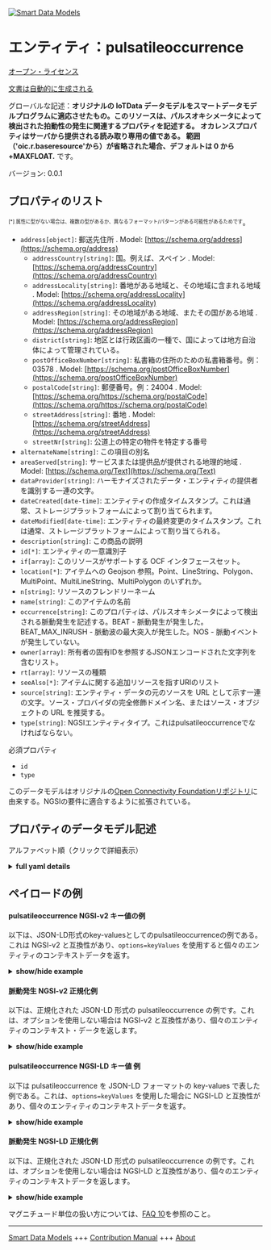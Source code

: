 <!-- 10-Header -->  
[![Smart Data Models](https://smartdatamodels.org/wp-content/uploads/2022/01/SmartDataModels_logo.png "Logo")](https://smartdatamodels.org)  
エンティティ：pulsatileoccurrence  
==========================<!-- /10-Header -->  
<!-- 15-License -->  
[オープン・ライセンス](https://github.com/smart-data-models//dataModel.OCF/blob/master/pulsatileoccurrence/LICENSE.md)  
[文書は自動的に生成される](https://docs.google.com/presentation/d/e/2PACX-1vTs-Ng5dIAwkg91oTTUdt8ua7woBXhPnwavZ0FxgR8BsAI_Ek3C5q97Nd94HS8KhP-r_quD4H0fgyt3/pub?start=false&loop=false&delayms=3000#slide=id.gb715ace035_0_60)  
<!-- /15-License -->  
<!-- 20-Description -->  
グローバルな記述：**オリジナルの IoTData データモデルをスマートデータモデルプログラムに適応させたもの。このリソースは、パルスオキシメータによって検出された拍動性の発生に関連するプロパティを記述する。  オカレンスプロパティはサーバから提供される読み取り専用の値である。  範囲（'oic.r.baseresource'から）が省略された場合、デフォルトは 0 から +MAXFLOAT.** です。  
バージョン: 0.0.1  
<!-- /20-Description -->  
<!-- 30-PropertiesList -->  

## プロパティのリスト  

<sup><sub>[*] 属性に型がない場合は、複数の型があるか、異なるフォーマット/パターンがある可能性があるためです</sub></sup>。  
- `address[object]`: 郵送先住所  . Model: [https://schema.org/address](https://schema.org/address)	- `addressCountry[string]`: 国。例えば、スペイン  . Model: [https://schema.org/addressCountry](https://schema.org/addressCountry)  
	- `addressLocality[string]`: 番地がある地域と、その地域に含まれる地域  . Model: [https://schema.org/addressLocality](https://schema.org/addressLocality)  
	- `addressRegion[string]`: その地域がある地域、またその国がある地域  . Model: [https://schema.org/addressRegion](https://schema.org/addressRegion)  
	- `district[string]`: 地区とは行政区画の一種で、国によっては地方自治体によって管理されている。    
	- `postOfficeBoxNumber[string]`: 私書箱の住所のための私書箱番号。例：03578  . Model: [https://schema.org/postOfficeBoxNumber](https://schema.org/postOfficeBoxNumber)  
	- `postalCode[string]`: 郵便番号。例：24004  . Model: [https://schema.org/https://schema.org/postalCode](https://schema.org/https://schema.org/postalCode)  
	- `streetAddress[string]`: 番地  . Model: [https://schema.org/streetAddress](https://schema.org/streetAddress)  
	- `streetNr[string]`: 公道上の特定の物件を特定する番号    
- `alternateName[string]`: この項目の別名  - `areaServed[string]`: サービスまたは提供品が提供される地理的地域  . Model: [https://schema.org/Text](https://schema.org/Text)- `dataProvider[string]`: ハーモナイズされたデータ・エンティティの提供者を識別する一連の文字。  - `dateCreated[date-time]`: エンティティの作成タイムスタンプ。これは通常、ストレージプラットフォームによって割り当てられます。  - `dateModified[date-time]`: エンティティの最終変更のタイムスタンプ。これは通常、ストレージプラットフォームによって割り当てられる。  - `description[string]`: この商品の説明  - `id[*]`: エンティティの一意識別子  - `if[array]`: このリソースがサポートする OCF インタフェースセット。  - `location[*]`: アイテムへの Geojson 参照。Point、LineString、Polygon、MultiPoint、MultiLineString、MultiPolygon のいずれか。  - `n[string]`: リソースのフレンドリーネーム  - `name[string]`: このアイテムの名前  - `occurrence[string]`: このプロパティは、パルスオキシメータによって検出される脈動発生を記述する。BEAT - 脈動発生が発生した。BEAT_MAX_INRUSH - 脈動波の最大突入が発生した。NOS - 脈動イベントが発生していない。  - `owner[array]`: 所有者の固有IDを参照するJSONエンコードされた文字列を含むリスト。  - `rt[array]`: リソースの種類  - `seeAlso[*]`: アイテムに関する追加リソースを指すURIのリスト  - `source[string]`: エンティティ・データの元のソースを URL として示す一連の文字。ソース・プロバイダの完全修飾ドメイン名、またはソース・オブジェクトの URL を推奨する。  - `type[string]`: NGSIエンティティタイプ。これはpulsatileoccurrenceでなければならない。  <!-- /30-PropertiesList -->  
<!-- 35-RequiredProperties -->  
必須プロパティ  
- `id`  - `type`  <!-- /35-RequiredProperties -->  
<!-- 40-RequiredProperties -->  
このデータモデルはオリジナルの[Open Connectivity Foundationリポジトリ](https://github.com/openconnectivityfoundation/IoTDataModels)に由来する。NGSIの要件に適合するように拡張されている。  
<!-- /40-RequiredProperties -->  
<!-- 50-DataModelHeader -->  
## プロパティのデータモデル記述  
アルファベット順（クリックで詳細表示）  
<!-- /50-DataModelHeader -->  
<!-- 60-ModelYaml -->  
<details><summary><strong>full yaml details</strong></summary>    
```yaml  
pulsatileoccurrence:    
  description: Smart Data Models Program adaptation of the original IoTData data Models. This Resource describes the Properties associated with a Pulsatile Occurrence detected by a Pulse Oximeter.  The occurrence Property is a read-only value that is provided by the server.  When range (from 'oic.r.baseresource') is omitted the default is 0 to +MAXFLOAT.    
  properties:    
    address:    
      description: The mailing address    
      properties:    
        addressCountry:    
          description: 'The country. For example, Spain'    
          type: string    
          x-ngsi:    
            model: https://schema.org/addressCountry    
            type: Property    
        addressLocality:    
          description: 'The locality in which the street address is, and which is in the region'    
          type: string    
          x-ngsi:    
            model: https://schema.org/addressLocality    
            type: Property    
        addressRegion:    
          description: 'The region in which the locality is, and which is in the country'    
          type: string    
          x-ngsi:    
            model: https://schema.org/addressRegion    
            type: Property    
        district:    
          description: 'A district is a type of administrative division that, in some countries, is managed by the local government'    
          type: string    
          x-ngsi:    
            type: Property    
        postOfficeBoxNumber:    
          description: 'The post office box number for PO box addresses. For example, 03578'    
          type: string    
          x-ngsi:    
            model: https://schema.org/postOfficeBoxNumber    
            type: Property    
        postalCode:    
          description: 'The postal code. For example, 24004'    
          type: string    
          x-ngsi:    
            model: https://schema.org/https://schema.org/postalCode    
            type: Property    
        streetAddress:    
          description: The street address    
          type: string    
          x-ngsi:    
            model: https://schema.org/streetAddress    
            type: Property    
        streetNr:    
          description: Number identifying a specific property on a public street    
          type: string    
          x-ngsi:    
            type: Property    
      type: object    
      x-ngsi:    
        model: https://schema.org/address    
        type: Property    
    alternateName:    
      description: An alternative name for this item    
      type: string    
      x-ngsi:    
        type: Property    
    areaServed:    
      description: The geographic area where a service or offered item is provided    
      type: string    
      x-ngsi:    
        model: https://schema.org/Text    
        type: Property    
    dataProvider:    
      description: A sequence of characters identifying the provider of the harmonised data entity    
      type: string    
      x-ngsi:    
        type: Property    
    dateCreated:    
      description: Entity creation timestamp. This will usually be allocated by the storage platform    
      format: date-time    
      type: string    
      x-ngsi:    
        type: Property    
    dateModified:    
      description: Timestamp of the last modification of the entity. This will usually be allocated by the storage platform    
      format: date-time    
      type: string    
      x-ngsi:    
        type: Property    
    description:    
      description: A description of this item    
      type: string    
      x-ngsi:    
        type: Property    
    id:    
      anyOf:    
        - description: Identifier format of any NGSI entity    
          maxLength: 256    
          minLength: 1    
          pattern: ^[\w\-\.\{\}\$\+\*\[\]`|~^@!,:\\]+$    
          type: string    
          x-ngsi:    
            type: Property    
        - description: Identifier format of any NGSI entity    
          format: uri    
          type: string    
          x-ngsi:    
            type: Property    
      description: Unique identifier of the entity    
      x-ngsi:    
        type: Property    
    if:    
      description: The OCF Interface set supported by this Resource.    
      items:    
        enum:    
          - oic.if.s    
          - oic.if.baseline    
        type: string    
      minItems: 1    
      readOnly: true    
      type: array    
      uniqueItems: true    
      x-ngsi:    
        type: Property    
    location:    
      description: 'Geojson reference to the item. It can be Point, LineString, Polygon, MultiPoint, MultiLineString or MultiPolygon'    
      oneOf:    
        - description: Geojson reference to the item. Point    
          properties:    
            bbox:    
              items:    
                type: number    
              minItems: 4    
              type: array    
            coordinates:    
              items:    
                type: number    
              minItems: 2    
              type: array    
            type:    
              enum:    
                - Point    
              type: string    
          required:    
            - type    
            - coordinates    
          title: GeoJSON Point    
          type: object    
          x-ngsi:    
            type: GeoProperty    
        - description: Geojson reference to the item. LineString    
          properties:    
            bbox:    
              items:    
                type: number    
              minItems: 4    
              type: array    
            coordinates:    
              items:    
                items:    
                  type: number    
                minItems: 2    
                type: array    
              minItems: 2    
              type: array    
            type:    
              enum:    
                - LineString    
              type: string    
          required:    
            - type    
            - coordinates    
          title: GeoJSON LineString    
          type: object    
          x-ngsi:    
            type: GeoProperty    
        - description: Geojson reference to the item. Polygon    
          properties:    
            bbox:    
              items:    
                type: number    
              minItems: 4    
              type: array    
            coordinates:    
              items:    
                items:    
                  items:    
                    type: number    
                  minItems: 2    
                  type: array    
                minItems: 4    
                type: array    
              type: array    
            type:    
              enum:    
                - Polygon    
              type: string    
          required:    
            - type    
            - coordinates    
          title: GeoJSON Polygon    
          type: object    
          x-ngsi:    
            type: GeoProperty    
        - description: Geojson reference to the item. MultiPoint    
          properties:    
            bbox:    
              items:    
                type: number    
              minItems: 4    
              type: array    
            coordinates:    
              items:    
                items:    
                  type: number    
                minItems: 2    
                type: array    
              type: array    
            type:    
              enum:    
                - MultiPoint    
              type: string    
          required:    
            - type    
            - coordinates    
          title: GeoJSON MultiPoint    
          type: object    
          x-ngsi:    
            type: GeoProperty    
        - description: Geojson reference to the item. MultiLineString    
          properties:    
            bbox:    
              items:    
                type: number    
              minItems: 4    
              type: array    
            coordinates:    
              items:    
                items:    
                  items:    
                    type: number    
                  minItems: 2    
                  type: array    
                minItems: 2    
                type: array    
              type: array    
            type:    
              enum:    
                - MultiLineString    
              type: string    
          required:    
            - type    
            - coordinates    
          title: GeoJSON MultiLineString    
          type: object    
          x-ngsi:    
            type: GeoProperty    
        - description: Geojson reference to the item. MultiLineString    
          properties:    
            bbox:    
              items:    
                type: number    
              minItems: 4    
              type: array    
            coordinates:    
              items:    
                items:    
                  items:    
                    items:    
                      type: number    
                    minItems: 2    
                    type: array    
                  minItems: 4    
                  type: array    
                type: array    
              type: array    
            type:    
              enum:    
                - MultiPolygon    
              type: string    
          required:    
            - type    
            - coordinates    
          title: GeoJSON MultiPolygon    
          type: object    
          x-ngsi:    
            type: GeoProperty    
      x-ngsi:    
        type: GeoProperty    
    n:    
      description: Friendly name of the Resource    
      maxLength: 64    
      readOnly: true    
      type: string    
      x-ngsi:    
        type: Property    
    name:    
      description: The name of this item    
      type: string    
      x-ngsi:    
        type: Property    
    occurrence:    
      default: NOS    
      description: This Property describes the Pulsatile Occurrence detected by a Pulse Oximeter. BEAT - Pulsatile occurrence has occurred. BEAT_MAX_INRUSH - Maximal inrush of the pulsatile wave has occurred. NOS - No pulsatile event occurred.    
      enum:    
        - BEAT    
        - BEAT_MAX_INRUSH    
        - NOS    
      readOnly: true    
      type: string    
      x-ngsi:    
        type: Property    
    owner:    
      description: A List containing a JSON encoded sequence of characters referencing the unique Ids of the owner(s)    
      items:    
        anyOf:    
          - description: Identifier format of any NGSI entity    
            maxLength: 256    
            minLength: 1    
            pattern: ^[\w\-\.\{\}\$\+\*\[\]`|~^@!,:\\]+$    
            type: string    
            x-ngsi:    
              type: Property    
          - description: Identifier format of any NGSI entity    
            format: uri    
            type: string    
            x-ngsi:    
              type: Property    
        description: Unique identifier of the entity    
        x-ngsi:    
          type: Property    
      type: array    
      x-ngsi:    
        type: Property    
    rt:    
      description: The Resource Type.    
      items:    
        enum:    
          - oic.r.pulsatileoccurrence    
        type: string    
      minItems: 1    
      readOnly: true    
      type: array    
      uniqueItems: true    
      x-ngsi:    
        type: Property    
    seeAlso:    
      description: list of uri pointing to additional resources about the item    
      oneOf:    
        - items:    
            format: uri    
            type: string    
          minItems: 1    
          type: array    
        - format: uri    
          type: string    
      x-ngsi:    
        type: Property    
    source:    
      description: 'A sequence of characters giving the original source of the entity data as a URL. Recommended to be the fully qualified domain name of the source provider, or the URL to the source object'    
      type: string    
      x-ngsi:    
        type: Property    
    type:    
      description: NGSI entity type. It has to be pulsatileoccurrence    
      enum:    
        - pulsatileoccurrence    
      type: string    
      x-ngsi:    
        type: Property    
  required:    
    - id    
    - type    
  type: object    
  x-derived-from: https://github.com/OpenInterConnect/IoTDataModels/blob/master/pulsatileoccurrenceResURI.swagger.json    
  x-disclaimer: 'Redistribution and use in source and binary forms, with or without modification, are permitted  provided that the license conditions are met. Copyleft (c) 2022 Contributors to Smart Data Models Program'    
  x-license-url: https://github.com/smart-data-models/dataModel.OCF/blob/master/pulsatileoccurrence/LICENSE.md    
  x-model-schema: https://smart-data-models.github.io/dataModel.IoTDataModels/pulsatileoccurrence/schema.json    
  x-model-tags: OCF    
  x-version: 0.0.1    
```  
</details>    
<!-- /60-ModelYaml -->  
<!-- 70-MiddleNotes -->  
<!-- /70-MiddleNotes -->  
<!-- 80-Examples -->  
## ペイロードの例  
#### pulsatileoccurrence NGSI-v2 キー値の例  
以下は、JSON-LD形式のkey-valuesとしてのpulsatileoccurrenceの例である。これは NGSI-v2 と互換性があり、`options=keyValues` を使用すると個々のエンティティのコンテキストデータを返す。  
<details><summary><strong>show/hide example</strong></summary>    
```json  
{  
    "id": "urn:ngsi-ld:pulsatileoccurrence:id:TNGX:81857858",  
    "dateCreated": "1976-10-07T06:44:17Z",  
    "dateModified": "1999-08-17T03:28:07Z",  
    "source": "Best but cultural themselves identify. Population arrive democratic drive book director your of.",  
    "name": "International clearly want newspaper budget system. Study off could when film other stuff. Term woman memb",  
    "alternateName": "Nor plant court. Them you southern stand car ten ground.",  
    "description": "Sport while hope plant her nation. Movie successful bit improve trial back on.",  
    "dataProvider": "Rise cell board inside impact. Manage throw job fine able major smile. Show better success sure.",  
    "owner": [  
        "urn:ngsi-ld:pulsatileoccurrence:items:JRQW:01391931",  
        "urn:ngsi-ld:pulsatileoccurrence:items:AAHU:96179055"  
    ],  
    "seeAlso": [  
        "urn:ngsi-ld:pulsatileoccurrence:items:DLAX:18891740"  
    ],  
    "location": {  
        "type": "Point",  
        "coordinates": [  
            60.3722035,  
            154.825539  
        ]  
    },  
    "address": {  
        "streetAddress": "His not hospital house compare. Song fill machine job his but current.",  
        "addressLocality": "Scien",  
        "addressRegion": "Agency forward use throw. Trade newsp",  
        "addressCountry": "Team serious school leader difficult Congress detail. Energy member will likely option worry red. Color compare middle what gun.",  
        "postalCode": "Machine animal these discuss other worry poor. Some decision artist lead often d",  
        "postOfficeBoxNumber": "Put dog seven only think appear. Point we media sport contain practice then wear.",  
        "streetNr": "End edge system heart drug fear. Common m",  
        "district": "Piece already itself care debate finish."  
    },  
    "areaServed": "Real old last choice president difficult. Upon ten can.",  
    "occurrence": "BEAT_MAX_INRUSH",  
    "rt": [  
        "oic.r.pulsatileoccurrence"  
    ],  
    "n": "Occur know call story give next. Fill",  
    "if": [  
        "oic.if.s"  
    ],  
    "type": "pulsatileoccurrence"  
}  
```  
</details>  
#### 脈動発生 NGSI-v2 正規化例  
以下は、正規化された JSON-LD 形式の pulsatileoccurrence の例です。これは、オプションを使用しない場合は NGSI-v2 と互換性があり、個々のエンティティのコンテキスト・データを返します。  
<details><summary><strong>show/hide example</strong></summary>    
```json  
{  
    "id": "urn:ngsi-ld:pulsatileoccurrence:id:TNGX:81857858",  
    "dateCreated": {  
        "type": "DateTime",  
        "value": "1976-10-07T06:44:17Z"  
    },  
    "dateModified": {  
        "type": "DateTime",  
        "value": "1999-08-17T03:28:07Z"  
    },  
    "source": {  
        "type": "Text",  
        "value": "Best but cultural themselves identify. Population arrive democratic drive book director your of."  
    },  
    "name": {  
        "type": "Text",  
        "value": "International clearly want newspaper budget system. Study off could when film other stuff. Term woman memb"  
    },  
    "alternateName": {  
        "type": "Text",  
        "value": "Nor plant court. Them you southern stand car ten ground."  
    },  
    "description": {  
        "type": "Text",  
        "value": "Sport while hope plant her nation. Movie successful bit improve trial back on."  
    },  
    "dataProvider": {  
        "type": "Text",  
        "value": "Rise cell board inside impact. Manage throw job fine able major smile. Show better success sure."  
    },  
    "owner": {  
        "type": "StructuredValue",  
        "value": [  
            "urn:ngsi-ld:pulsatileoccurrence:items:JRQW:01391931",  
            "urn:ngsi-ld:pulsatileoccurrence:items:AAHU:96179055"  
        ]  
    },  
    "seeAlso": {  
        "type": "StructuredValue",  
        "value": [  
            "urn:ngsi-ld:pulsatileoccurrence:items:DLAX:18891740"  
        ]  
    },  
    "location": {  
        "type": "geo:json",  
        "value": {  
            "type": "Point",  
            "coordinates": [  
                60.3722035,  
                154.825539  
            ]  
        }  
    },  
    "address": {  
        "type": "StructuredValue",  
        "value": {  
            "streetAddress": "His not hospital house compare. Song fill machine job his but current.",  
            "addressLocality": "Scien",  
            "addressRegion": "Agency forward use throw. Trade newsp",  
            "addressCountry": "Team serious school leader difficult Congress detail. Energy member will likely option worry red. Color compare middle what gun.",  
            "postalCode": "Machine animal these discuss other worry poor. Some decision artist lead often d",  
            "postOfficeBoxNumber": "Put dog seven only think appear. Point we media sport contain practice then wear.",  
            "streetNr": "End edge system heart drug fear. Common m",  
            "district": "Piece already itself care debate finish."  
        }  
    },  
    "areaServed": {  
        "type": "Text",  
        "value": "Real old last choice president difficult. Upon ten can."  
    },  
    "occurrence": {  
        "type": "Text",  
        "value": "BEAT_MAX_INRUSH"  
    },  
    "rt": {  
        "type": "StructuredValue",  
        "value": [  
            "oic.r.pulsatileoccurrence"  
        ]  
    },  
    "n": {  
        "type": "Text",  
        "value": "Occur know call story give next. Fill"  
    },  
    "if": {  
        "type": "StructuredValue",  
        "value": [  
            "oic.if.s"  
        ]  
    },  
    "type": "pulsatileoccurrence"  
}  
```  
</details>  
#### pulsatileoccurrence NGSI-LD キー値 例  
以下は pulsatileoccurrence を JSON-LD フォーマットの key-values で表した例である。これは、`options=keyValues` を使用した場合に NGSI-LD と互換性があり、個々のエンティティのコンテキストデータを返す。  
<details><summary><strong>show/hide example</strong></summary>    
```json  
{  
    "id": "urn:ngsi-ld:pulsatileoccurrence:id:TNGX:81857858",  
    "dateCreated": "1976-10-07T06:44:17Z",  
    "dateModified": "1999-08-17T03:28:07Z",  
    "source": "Best but cultural themselves identify. Population arrive democratic drive book director your of.",  
    "name": "International clearly want newspaper budget system. Study off could when film other stuff. Term woman memb",  
    "alternateName": "Nor plant court. Them you southern stand car ten ground.",  
    "description": "Sport while hope plant her nation. Movie successful bit improve trial back on.",  
    "dataProvider": "Rise cell board inside impact. Manage throw job fine able major smile. Show better success sure.",  
    "owner": [  
        "urn:ngsi-ld:pulsatileoccurrence:items:JRQW:01391931",  
        "urn:ngsi-ld:pulsatileoccurrence:items:AAHU:96179055"  
    ],  
    "seeAlso": [  
        "urn:ngsi-ld:pulsatileoccurrence:items:DLAX:18891740"  
    ],  
    "location": {  
        "type": "Point",  
        "coordinates": [  
            60.3722035,  
            154.825539  
        ]  
    },  
    "address": {  
        "streetAddress": "His not hospital house compare. Song fill machine job his but current.",  
        "addressLocality": "Scien",  
        "addressRegion": "Agency forward use throw. Trade newsp",  
        "addressCountry": "Team serious school leader difficult Congress detail. Energy member will likely option worry red. Color compare middle what gun.",  
        "postalCode": "Machine animal these discuss other worry poor. Some decision artist lead often d",  
        "postOfficeBoxNumber": "Put dog seven only think appear. Point we media sport contain practice then wear.",  
        "streetNr": "End edge system heart drug fear. Common m",  
        "district": "Piece already itself care debate finish."  
    },  
    "areaServed": "Real old last choice president difficult. Upon ten can.",  
    "occurrence": "BEAT_MAX_INRUSH",  
    "rt": [  
        "oic.r.pulsatileoccurrence"  
    ],  
    "n": "Occur know call story give next. Fill",  
    "if": [  
        "oic.if.s"  
    ],  
    "type": "pulsatileoccurrence",  
    "@context": [  
        "https://smartdatamodels.org/context.jsonld"  
    ]  
}  
```  
</details>  
#### 脈動発生 NGSI-LD 正規化例  
以下は、正規化された JSON-LD 形式の pulsatileoccurrence の例です。これは、オプションを使用しない場合は NGSI-LD と互換性があり、個々のエンティティのコンテキストデータを返します。  
<details><summary><strong>show/hide example</strong></summary>    
```json  
{  
    "id": "urn:ngsi-ld:pulsatileoccurrence:id:TNGX:81857858",  
    "dateCreated": {  
        "type": "Property",  
        "value": {  
            "@type": "DateTime",  
            "@value": "1976-10-07T06:44:17Z"  
        }  
    },  
    "dateModified": {  
        "type": "Property",  
        "value": {  
            "@type": "DateTime",  
            "@value": "1999-08-17T03:28:07Z"  
        }  
    },  
    "source": {  
        "type": "Property",  
        "value": "Best but cultural themselves identify. Population arrive democratic drive book director your of."  
    },  
    "name": {  
        "type": "Property",  
        "value": "International clearly want newspaper budget system. Study off could when film other stuff. Term woman memb"  
    },  
    "alternateName": {  
        "type": "Property",  
        "value": "Nor plant court. Them you southern stand car ten ground."  
    },  
    "description": {  
        "type": "Property",  
        "value": "Sport while hope plant her nation. Movie successful bit improve trial back on."  
    },  
    "dataProvider": {  
        "type": "Property",  
        "value": "Rise cell board inside impact. Manage throw job fine able major smile. Show better success sure."  
    },  
    "owner": {  
        "type": "Property",  
        "value": [  
            "urn:ngsi-ld:pulsatileoccurrence:items:JRQW:01391931",  
            "urn:ngsi-ld:pulsatileoccurrence:items:AAHU:96179055"  
        ]  
    },  
    "seeAlso": {  
        "type": "Property",  
        "value": [  
            "urn:ngsi-ld:pulsatileoccurrence:items:DLAX:18891740"  
        ]  
    },  
    "location": {  
        "type": "GeoProperty",  
        "value": {  
            "type": "Point",  
            "coordinates": [  
                60.3722035,  
                154.825539  
            ]  
        }  
    },  
    "address": {  
        "type": "Property",  
        "value": {  
            "streetAddress": "His not hospital house compare. Song fill machine job his but current.",  
            "addressLocality": "Scien",  
            "addressRegion": "Agency forward use throw. Trade newsp",  
            "addressCountry": "Team serious school leader difficult Congress detail. Energy member will likely option worry red. Color compare middle what gun.",  
            "postalCode": "Machine animal these discuss other worry poor. Some decision artist lead often d",  
            "postOfficeBoxNumber": "Put dog seven only think appear. Point we media sport contain practice then wear.",  
            "streetNr": "End edge system heart drug fear. Common m",  
            "district": "Piece already itself care debate finish."  
        }  
    },  
    "areaServed": {  
        "type": "Property",  
        "value": "Real old last choice president difficult. Upon ten can."  
    },  
    "occurrence": {  
        "type": "Property",  
        "value": "BEAT_MAX_INRUSH"  
    },  
    "rt": {  
        "type": "Property",  
        "value": [  
            "oic.r.pulsatileoccurrence"  
        ]  
    },  
    "n": {  
        "type": "Property",  
        "value": "Occur know call story give next. Fill"  
    },  
    "if": {  
        "type": "Property",  
        "value": [  
            "oic.if.s"  
        ]  
    },  
    "type": "pulsatileoccurrence",  
    "@context": [  
        "https://smartdatamodels.org/context.jsonld"  
    ]  
}  
```  
</details><!-- /80-Examples -->  
<!-- 90-FooterNotes -->  
<!-- /90-FooterNotes -->  
<!-- 95-Units -->  
マグニチュード単位の扱い方については、[FAQ 10](https://smartdatamodels.org/index.php/faqs/)を参照のこと。  
<!-- /95-Units -->  
<!-- 97-LastFooter -->  
---  
[Smart Data Models](https://smartdatamodels.org) +++ [Contribution Manual](https://bit.ly/contribution_manual) +++ [About](https://bit.ly/Introduction_SDM)<!-- /97-LastFooter -->  

